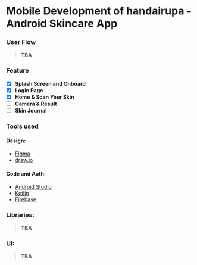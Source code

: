 # Mobile Development of handairupa - Android Skincare App

### User Flow
> **TBA**

### Feature
- [x] <b>Splash Screen and Onboard</b>
- [x] <b>Login Page</b>
- [x] <b>Home & Scan Your Skin</b>
- [ ] <b>Camera & Result</b>
- [ ] <b>Skin Journal</b>

### Tools used
#### Design: 
- [Figma]("https://www.figma.com/proto/2tpDNyCJ6sj59apdSkrjAN/handairupa-prototype?node-id=11%3A122&scaling=scale-down&page-id=1%3A2&starting-point-node-id=11%3A122")
- [draw.io]("")

#### Code and Auth: 
- [Android Studio]("https://developer.android.com/?hl=id")
- [Kotlin]("https://kotlinlang.org")
- [Firebase]("https://firebase.google.com")

### Libraries: 
> **TBA**

### UI: 
> **TBA**
